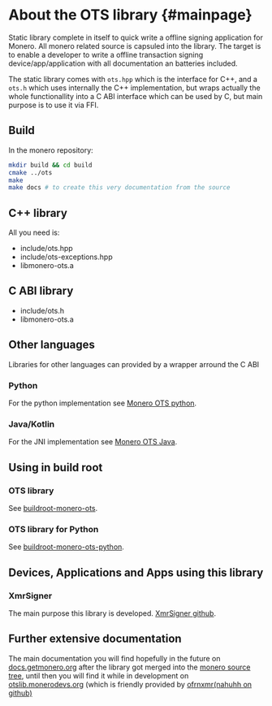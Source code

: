 # About the OTS library {#mainpage}

Static library complete in itself to quick write a offline signing application for Monero.
All monero related source is capsuled into the library. The target is to enable a developer
to write a offline transaction signing device/app/application with all documentation an batteries
included.

The static library comes with `ots.hpp` which is the interface for C++, and a `ots.h` which uses
internally the C++ implementation, but wraps actually the whole functionallity into a C ABI interface
which can be used by C, but main purpose is to use it via FFI.

## Build
In the monero repository:
```sh
mkdir build && cd build
cmake ../ots
make
make docs # to create this very documentation from the source
```

## C++ library
All you need is:
 - include/ots.hpp
 - include/ots-exceptions.hpp
 - libmonero-ots.a

## C ABI library
 - include/ots.h
 - libmonero-ots.a

## Other languages
Libraries for other languages can provided by a wrapper arround the C ABI

### Python
For the python implementation see [Monero OTS python](https://github.com/MoneroOTS/monero-ots-python).

### Java/Kotlin
For the JNI implementation see [Monero OTS Java](https://github.com/MoneroOTS/monero-ots-java).

## Using in build root

### OTS library
See [buildroot-monero-ots](https://github.com/MoneroOTS/buildroot-monero-ots).

### OTS library for Python
See [buildroot-monero-ots-python](https://github.com/MoneroOTS/buildroot-monero-ots-python).

## Devices, Applications and Apps using this library

### XmrSigner
The main purpose this library is developed. [XmrSigner github](https://github.com/XmrSigner).

## Further extensive documentation
The main documentation you will find hopefully in the future on [docs.getmonero.org](https://otslib.monerodevs.org/sdk/ots/) after the library got merged into the [monero source tree](https://github.com/monero-project/monero), until then you will find it while in development on [otslib.monerodevs.org](https://otslib.monerodevs.org/sdk/ots/) (which is friendly provided by [ofrnxmr(nahuhh on github)](https://github.com/nahuhh)
